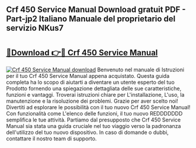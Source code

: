 ## Crf 450 Service Manual Download gratuit PDF - Part-jp2 Italiano Manuale del proprietario del servizio NKus7

# <h2><a href="http://dfcyji.blite.top/?on=Crf+450+Service+Manual">🔗Download 👉🔴 Crf 450 Service Manual</a></h2>

[![Crf 450 Service Manual download](https://i.imgur.com/lujVjoI.png)](http://dfcyji.blite.top/?on=Crf+450+Service+Manual)
Benvenuto nel manuale di Istruzioni per il tuo Crf 450 Service Manual appena acquistato. Questa guida completa ha lo scopo di aiutarti a diventare un utente esperto del tuo Prodotto fornendo una spiegazione dettagliata delle sue caratteristiche, funzioni e vantaggi. Troverai istruzioni chiare per L'installazione, L'uso, la manutenzione e la risoluzione dei problemi. Grazie per aver scelto noi! Divertiti ad esplorare le possibilità con il tuo nuovo Crf 450 Service Manual! Con funzionalità come L'elenco delle funzioni, il tuo nuovo REDDDDDDD semplifica le tue attività. Partiamo dal presupposto che Crf 450 Service Manual sia stata una guida cruciale nel tuo viaggio verso la padronanza dell'utilizzo del tuo nuovo dispositivo. In caso di domande o dubbi, contattare il nostro team di supporto.
